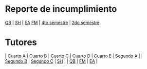 # Reporte de incumplimiento


[QB](https://docs.google.com/spreadsheets/d/1T0SXT01V0STvH-umj_X7TzANdwbjf3KoTeRrjoMYwjs/edit?usp=sharing) | [SH](https://docs.google.com/spreadsheets/d/1v_RJx4Td5yqgUxlQ61t6VoJjsSjGiNZmwiwKLkD3Q8s/edit?usp=sharing) | [EA](https://docs.google.com/spreadsheets/d/1IV_goZzPWRtV1miwo0ftoojTk-NxIfly9iodJJD7oB4/edit?usp=sharing)
[FM](https://docs.google.com/spreadsheets/d/1qfDflqitOr6OJalIVz5rseYWN62iDz3I-s0LW4amrcE/edit?usp=sharing) | [4to semestre](https://docs.google.com/spreadsheets/d/1hkmieyNZBHgulPSqDqbhHXWvVIpaw4RTtNpNJSqdevw/edit?usp=sharing) | [2do semestre](https://docs.google.com/spreadsheets/d/1r2c_lE0QjTh6TrYZE9ynf65wvrzFqd9z8gyBndaPE8M/edit?usp=sharing)


# Tutores


| [Cuarto A](https://docs.google.com/forms/d/1Gx8p4k04Wc3v9_iG5Dc6yx35Db4zChQdmCkMGfJ30bQ/edit?usp=sharing) | [Cuarto B](https://docs.google.com/forms/d/1N6-uY6Oiyz2UNP5Su9U773qqg5vxtl4jrut-6EuQHXU/edit?usp=sharing) | [Cuarto C](https://docs.google.com/forms/d/13Fn34SDxtEYq_N1qXkI2Kn_OXHKIe3nGdPwuxf1wPpQ/edit?usp=sharing) 
| [Cuarto D](https://docs.google.com/forms/d/1AHzd7so36F5bYLgGsmHGlIu0Fo1nH73ysPk7xEEXisM/edit?usp=sharing) | [Cuarto E](https://docs.google.com/forms/d/1P9xicX8WMDdz09Dlcem5GGzLTWiawWVfgsLC1fZuuQ8/edit?usp=sharing) | [Segundo A](https://docs.google.com/forms/d/1qOy-WeTf78sgWWJrKS_59J-TqNM3jXqv4hmzmS2aofo/edit?usp=sharing) |
| [Segundo B](https://docs.google.com/forms/d/1_O-uC2miulbo1ZRkXAkwbc1x93IJKDosLoK0zRfaCao/edit?usp=sharing) | [Segundo C](https://docs.google.com/forms/d/1qlkoAXKy9vClSNytXgim771yJbt0l3dsulhDa7AhUPg/edit?usp=sharing) |     [SH](https://docs.google.com/forms/d/1zJmIKv_XEbYB3FkLjPDFfXuJxRhESxnwse2Z_HjokeE/edit?usp=sharing)    |
|     [QB](https://docs.google.com/forms/d/1gUsLTvHw53oliIIMSaXP1k-p7cY4qPAW0ohOonZtRkA/edit?usp=sharing)    |     [FM](https://docs.google.com/forms/d/15_yXNsVtnqrBYbE2NFUhrvN1gdM5LiAepe2qC2arFnc/edit?usp=sharing)    |     [EA](https://docs.google.com/forms/d/11VAnQX_58wUCqIXjNW7MQHR5t8_MpgnHp5_JZMuIKR4/edit?usp=sharing)    |
